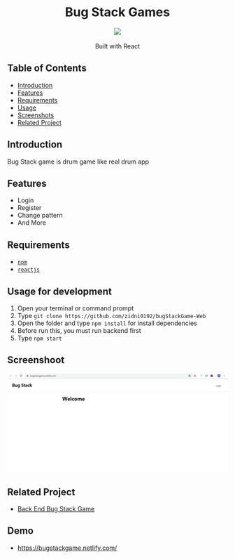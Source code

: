 <h1 align="center">Bug Stack Games </h1>
<p align="center">
</p>
<p align="center">
<img src='https://media.sweetwater.com/api/i/q-82__ha-b8f9aaf4a89aeaed__hmac-2de6a95fe4d5848dbe6c0223bd4d109272c16d7b/images/items/750/Igniter-large.jpg' width="100">
</p>
<p align="center">
  Built with React
</p>

## Table of Contents

- [Introduction](#introduction)
- [Features](#features)
- [Requirements](#requirements)
- [Usage](#usage-for-development)
- [Screenshots](#screenshots)
- [Related Project](#related-project)

## Introduction
Bug Stack game is drum game like real drum app 

## Features
* Login 
* Register
* Change pattern
* And More

## Requirements
* [`npm`](https://www.npmjs.com/get-npm)
* [`reactjs`](https://facebook.github.io/react-native/docs/getting-started)

## Usage for development
1. Open your terminal or command prompt
2. Type `git clone https://github.com/zidni0192/bugStackGame-Web`
3. Open the folder and type `npm install` for install dependencies 
4. Before run this, you must run backend first
5. Type `npm start` 

## Screenshoot
<div align="center">
    <img src="src/Screenshoot/screenshoot.png">
</div>

## Related Project
* [Back End Bug Stack Game](https://github.com/zidni0192/bugStackGame-BackEnd)

## Demo
* https://bugstackgame.netlify.com/